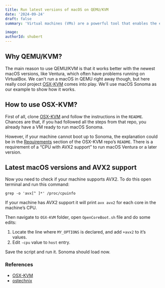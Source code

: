 ```yaml
---
title: Run latest versions of macOS on QEMU/KVM
date: '2024-09-24'
draft: false
summary: 'Virtual machines (VMs) are a powerful tool that enables the emulation of various operating systems on a single physical computer, ranging from Windows to Linux to macOS, depending on the VM configuration. Software like VirtualBox and QEMU/KVM facilitates the creation and management of VMs. However, the latest versions of macOS, such as Ventura, pose certain challenges for emulation within a Virtual Machine... In this post, we will explain how to get the latest versions of macOS running on Linux physical machine using QEMU/KVM.'

image:
authorId: shubert
---
```


## Why QEMU/KVM?

The main reason to use QEMU/KVM is that it works better with the newest macOS versions, like Ventura, which often have problems running on VirtualBox. We can't run a macOS in QEMU right away though, but here really cool project [OSX-KVM](https://github.com/kholia/OSX-KVM) comes into play. We'll use macOS Sonoma as our example to show how it works.

## How to use OSX-KVM?

First of all, clone [OSX-KVM](https://github.com/kholia/OSX-KVM) and follow the instructions in the `README`. Chances are that, if you had followed all the steps from that repo, you already have a VM ready to run macOS Sonoma.

However, if your machine cannot boot up to Sonoma, the explanation could be in the [Requirements](https://github.com/kholia/OSX-KVM#requirements) section of the OSX-KVM repo’s `README`. There is a requirement of a “CPU with AVX2 support” to run macOS Ventura or a later version.

## Latest macOS versions and AVX2 support

Now you need to check if your machine supports AVX2. To do this open terminal and run this command:

```shell
grep -o 'avx[^ ]*' /proc/cpuinfo
```

If your machine has AVX2 support it will print `avx avx2` for each core in the machine’s CPU.

Then navigate to `OSX-KVM` folder, open `OpenCoreBoot.sh` file and do some edits:

1. Locate the line where `MY_OPTIONS` is declared, and add `+avx2` to it’s values.
2. Edit `-cpu` value to `host` entry.

Save the script and run it. Sonoma should load now.

### References

- [OSX-KVM](https://github.com/kholia/OSX-KVM/pull/207)
- [ostechnix](https://ostechnix.com/check-if-linux-system-supports-avx-and-avx2/)
